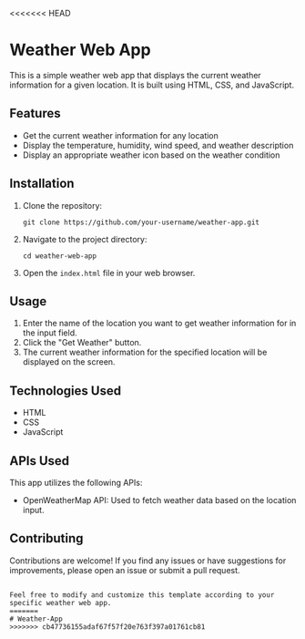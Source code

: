 <<<<<<< HEAD
# Weather Web App

This is a simple weather web app that displays the current weather information for a given location. It is built using HTML, CSS, and JavaScript.

## Features

- Get the current weather information for any location
- Display the temperature, humidity, wind speed, and weather description
- Display an appropriate weather icon based on the weather condition

## Installation

1. Clone the repository:

   ```
   git clone https://github.com/your-username/weather-app.git
   ```

2. Navigate to the project directory:

   ```
   cd weather-web-app
   ```

3. Open the `index.html` file in your web browser.

## Usage

1. Enter the name of the location you want to get weather information for in the input field.
2. Click the "Get Weather" button.
3. The current weather information for the specified location will be displayed on the screen.

## Technologies Used

- HTML
- CSS
- JavaScript

## APIs  Used

This app utilizes the following APIs:

- OpenWeatherMap API: Used to fetch weather data based on the location input.
  

## Contributing

Contributions are welcome! If you find any issues or have suggestions for improvements, please open an issue or submit a pull request.


```

Feel free to modify and customize this template according to your specific weather web app.
=======
# Weather-App
>>>>>>> cb47736155adaf67f57f20e763f397a01761cb81
